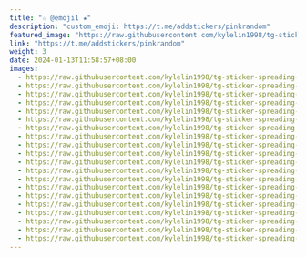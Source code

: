 ```yaml
---
title: "☆ @emoji1 ★"
description: "custom_emoji: https://t.me/addstickers/pinkrandom"
featured_image: "https://raw.githubusercontent.com/kylelin1998/tg-sticker-spreading-worldwide-images/main/img/e5f901a3-646b-4735-bdfd-b2cbbfa7403d.jpg"
link: "https://t.me/addstickers/pinkrandom"
weight: 3
date: 2024-01-13T11:58:57+08:00
images:
  - https://raw.githubusercontent.com/kylelin1998/tg-sticker-spreading-worldwide-images/main/img/e5f901a3-646b-4735-bdfd-b2cbbfa7403d.jpg
  - https://raw.githubusercontent.com/kylelin1998/tg-sticker-spreading-worldwide-images/main/img/cff4ae89-c566-44ef-ba57-196a520040b6.jpg
  - https://raw.githubusercontent.com/kylelin1998/tg-sticker-spreading-worldwide-images/main/img/5f9a2902-708a-4da1-9875-337fd1085ba8.jpg
  - https://raw.githubusercontent.com/kylelin1998/tg-sticker-spreading-worldwide-images/main/img/a12c8940-496e-4b84-a5a9-71fb9c2977be.jpg
  - https://raw.githubusercontent.com/kylelin1998/tg-sticker-spreading-worldwide-images/main/img/90f62e4d-cd05-462f-861e-4f3991467fc5.jpg
  - https://raw.githubusercontent.com/kylelin1998/tg-sticker-spreading-worldwide-images/main/img/ae3ba3d9-de05-4084-90d7-b3414011f722.jpg
  - https://raw.githubusercontent.com/kylelin1998/tg-sticker-spreading-worldwide-images/main/img/d757d763-1907-4da8-8832-2f784654455d.jpg
  - https://raw.githubusercontent.com/kylelin1998/tg-sticker-spreading-worldwide-images/main/img/8065dd70-a269-4e43-acd5-00f9c9dd2e26.jpg
  - https://raw.githubusercontent.com/kylelin1998/tg-sticker-spreading-worldwide-images/main/img/dc8952f1-597d-4fe2-9a07-2f06f8d05fba.jpg
  - https://raw.githubusercontent.com/kylelin1998/tg-sticker-spreading-worldwide-images/main/img/3584778c-ed93-4aff-89f6-b19267a3e515.jpg
  - https://raw.githubusercontent.com/kylelin1998/tg-sticker-spreading-worldwide-images/main/img/fe43f069-279b-4dac-8f56-117c1f78557c.jpg
  - https://raw.githubusercontent.com/kylelin1998/tg-sticker-spreading-worldwide-images/main/img/9bad2da0-f1f2-4836-9f18-c750a1161866.jpg
  - https://raw.githubusercontent.com/kylelin1998/tg-sticker-spreading-worldwide-images/main/img/745f785a-14c3-4817-8efb-402084f0f9c8.jpg
  - https://raw.githubusercontent.com/kylelin1998/tg-sticker-spreading-worldwide-images/main/img/650ea216-cec1-4a15-91f5-70e4703fae1b.jpg
  - https://raw.githubusercontent.com/kylelin1998/tg-sticker-spreading-worldwide-images/main/img/896b7693-2a40-4ddb-bfdc-fe5baff7eaeb.jpg
  - https://raw.githubusercontent.com/kylelin1998/tg-sticker-spreading-worldwide-images/main/img/53182f5c-1f0b-4921-a3b6-d6addb48fce0.jpg
  - https://raw.githubusercontent.com/kylelin1998/tg-sticker-spreading-worldwide-images/main/img/03767b73-a81f-4b54-8d24-82c03506767e.jpg
  - https://raw.githubusercontent.com/kylelin1998/tg-sticker-spreading-worldwide-images/main/img/4307a87e-b6b6-474e-960b-c98d48f13c86.jpg
  - https://raw.githubusercontent.com/kylelin1998/tg-sticker-spreading-worldwide-images/main/img/585a7f41-463d-4443-a9d2-eaefc78236f7.jpg
  - https://raw.githubusercontent.com/kylelin1998/tg-sticker-spreading-worldwide-images/main/img/4ce44240-c60d-4868-8691-ae105430cce7.jpg
---
```

